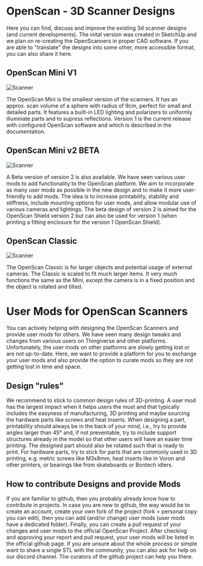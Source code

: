 # OpenScan - 3D Scanner Designs

Here you can find, discuss and improve the existing 3d scanner designs (and current developments). The inital version was created in SketchUp and we plan on re-creating the OpenScanners in proper CAD software. If you are able to "translate" the designs into some other, more accessible format, you can also share it here.


## OpenScan Mini V1
![Scanner](https://github.com/probably-Erwins-Cat/OpenScan-Design/blob/main/images/OpenScanMini.jpg?raw=true)

The OpenScan Mini is the smallest version of the scanners. It has an approx. scan volume of a sphere with radius of 9cm, perfect for small and detailed parts. It features a built-in LED lighting and polarizers to uniformly illuminate parts and to supress reflections.
Version 1 is the current release with configured OpenScan software and which is described in the documentation.

## OpenScan Mini v2 BETA
![Scanner](https://github.com/probably-Erwins-Cat/OpenScan-Design/blob/main/images/OpenScanMiniV2Beta.jpg?raw=true)

A Beta version of version 2 is also available. We have seen various user mods to add functionality to the OpenScan platform. We aim to incorporate as many user mods as possible in the new design and to make it more user-friendly to add mods. The idea is to increase printability, stability and stiffness, include mounting options for user mods, and allow modular use of various cameras and lightings.
The beta design of version 2 is aimed for the OpenScan Shield version 2 but can also be used for version 1 (when printing a fitting enclosure for the version 1 OpenScan Shield). 

## OpenScan Classic
![Scanner](https://github.com/probably-Erwins-Cat/OpenScan-Design/blob/main/images/OpenScanClassic.jpg?raw=true)

The OpenScan Classic is for larger objects and potential usage of external cameras. The Classic is scaled to fit much larger items. It very much functions the same as the Mini, except the camera is in a fixed position and the object is rotated and tilted. 


# User Mods for OpenScan Scanners
You can actively helping with designing the OpenScan Scanners and provide user mods for others. We have seen many design tweaks and changes from various users on Thingiverse and other platforms. Unfortunately, the user mods on other platforms are slowly getting lost or are not up-to-date. Here, we want to provide a platform for you to exchange your user mods and also provide the option to curate mods so they are not getting lost in time and space. 

## Design "rules"
We recommend to stick to common design rules of 3D-printing. A user mod has the largest impact when it helps users the must and that typically includes the easyness of manufacturing, 3D printing and maybe sourcing the hardware parts like screws and heat inserts. When designing a part, printability should always be in the back of your mind, i.e., try to provide angles larger than 45° and, if not preventable, try to include support structures already in the model so that other users will have an easier time printing. The designed part should also be rotated such that is ready to print. For hardware parts, try to stick for parts that are commonly used in 3D printing, e.g. metric screws like M3x8mm, heat inserts like in Voron and other printers, or bearings like from skateboards or Bontech idlers.

## How to contribute Designs and provide  Mods
If you are familiar to github, then you probably already know how to contribute in projects. In case you are new to github, the way would be to create an account, create your own fork of the project (fork = personal copy you can edit), then you can add (and/or change) user mods (user mods have a dedicated folder). Finally, you can create a pull request of your changes and user mods to the official OpenScan Project. After checking and approving your report and pull request, your user mods will be listed in the official github page. If you are unsure about the whole process or simple want to share a single STL with the community, you can also ask for help on our discord channel. The curators of the github project can help you there.

